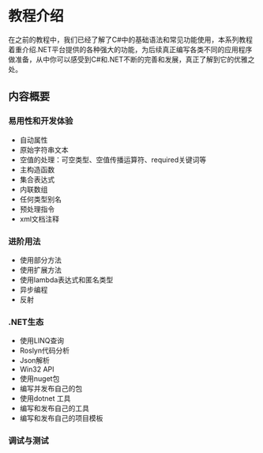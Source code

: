 # 教程介绍

在之前的教程中，我们已经了解了C#中的基础语法和常见功能使用，本系列教程着重介绍.NET平台提供的各种强大的功能，为后续真正编写各类不同的应用程序做准备，从中你可以感受到C#和.NET不断的完善和发展，真正了解到它的优雅之处。

## 内容概要

### 易用性和开发体验

- 自动属性
- 原始字符串文本
- 空值的处理：可空类型、空值传播运算符、required关键词等
- 主构造函数
- 集合表达式
- 内联数组
- 任何类型别名
- 预处理指令
- xml文档注释

### 进阶用法

- 使用部分方法
- 使用扩展方法
- 使用lambda表达式和匿名类型
- 异步编程
- 反射

### .NET生态

- 使用LINQ查询
- Roslyn代码分析
- Json解析
- Win32 API
- 使用nuget包
- 编写并发布自己的包
- 使用dotnet 工具
- 编写和发布自己的工具
- 编写和发布自己的项目模板

### 调试与测试
